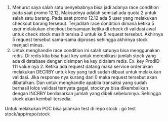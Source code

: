 1. Menurut saya salah satu penyebabnya bisa jadi adanya race condition pada saat promo 12.12. Maksudnya adalah semisal ada quota 2 untuk salah satu barang. Pada saat promo 12.12 ada 5 user yang melakukan checkout barang tersebut. Terjadilah race condition dimana ketika 5 user melakukan checkout bersamaan ketika di check di validasi awal untuk check stock masih tersisa 2 untuk ke 5 request tersebut. Akhirnya 5 request tersebut sama-sama diproses sehingga akhirnya stock menjadi minus.
2. Untuk menghandle race condition ini salah satunya bisa menggunakan redis. Di redis kita bisa buat key untuk mereplikasi jumlah stock yang ada di database dengan disimpan ke key didalam redis. Ex. key ProdID-111 value nya 2. Ketika ada request datang maka service order akan melakukan DECRBY untuk key yang tadi sudah dibuat untuk melakukan validasi. Jika response nya kurang dari 0 maka request tersebut akan dibatalkan. Dan untuk menghandle apabila transaksi yang sudah berhasil lolos validasi ternyata gagal, stocknya bisa dikembalikan dengan INCRBY berdasarkan jumlah yang dibeli sebelumnya. Sehingga stock akan kembali tersedia.

Untuk melakukan POC bisa jalankan test di repo stock :
go test stock/app/repo/stock